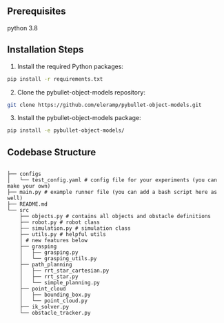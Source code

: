 ## Prerequisites

python 3.8

## Installation Steps

1. Install the required Python packages:
```bash
pip install -r requirements.txt
```

2. Clone the pybullet-object-models repository:
```bash
git clone https://github.com/eleramp/pybullet-object-models.git
```

3. Install the pybullet-object-models package:
```bash
pip install -e pybullet-object-models/
```

## Codebase Structure

```shell

├── configs
│   └── test_config.yaml # config file for your experiments (you can make your own)
├── main.py # example runner file (you can add a bash script here as well)
├── README.md
└── src
    ├── objects.py # contains all objects and obstacle definitions
    ├── robot.py # robot class
    ├── simulation.py # simulation class
    ├── utils.py # helpful utils
    │ # new features below
    ├── grasping
    │   ├── grasping.py
    │   └── grasping_utils.py
    ├── path_planning
    │   ├── rrt_star_cartesian.py
    │   ├── rrt_star.py
    │   └── simple_planning.py
    ├── point_cloud
    │   ├── bounding_box.py
    │   └── point_cloud.py
    ├── ik_solver.py
    └── obstacle_tracker.py
```